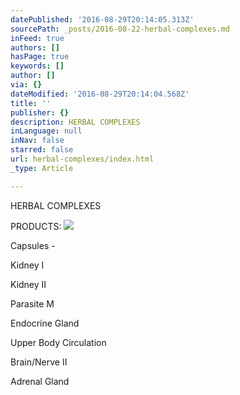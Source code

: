 ```yaml
---
datePublished: '2016-08-29T20:14:05.313Z'
sourcePath: _posts/2016-08-22-herbal-complexes.md
inFeed: true
authors: []
hasPage: true
keywords: []
author: []
via: {}
dateModified: '2016-08-29T20:14:04.568Z'
title: ''
publisher: {}
description: HERBAL COMPLEXES
inLanguage: null
inNav: false
starred: false
url: herbal-complexes/index.html
_type: Article

---
```

HERBAL COMPLEXES

PRODUCTS:
![](https://the-grid-user-content.s3-us-west-2.amazonaws.com/c478b087-4a10-4d32-ae8d-2e3890df39f5.jpg)

Capsules -

Kidney I

Kidney II

Parasite M

Endocrine Gland

Upper Body Circulation

Brain/Nerve II

Adrenal Gland